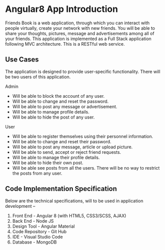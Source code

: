 # Angular8 App Introduction

Friends Book is a web application, through which you can interact with people virtually, create your network with new friends. You will be able to share your thoughts, pictures, message and advertisements among all of your friends. This application is implemented as a Full Stack application following MVC architecture. This is a RESTful web service. 

## Use Cases

The application is designed to provide user-specific functionality. There will be two users of this application. 

Admin 
-	Will be able to block the account of any user. 
-	Will be able to change and reset the password. 
-	Will be able to post any message or advertisement. 
-	Will be able to manage profile details. 
-	Will be able to hide the post of any user. 

User
-	Will be able to register themselves using their personnel information. 
-	Will be able to change and reset their password. 
-	Will be able to post any message, article or upload picture. 
-	Will be able to send, accept or reject friend requests. 
-	Will be able to manage their profile details. 
-	Will be able to hide their own post. 
-	Will be able see posts from all the users. There will be no way to restrict the posts from any user.  

## Code Implementation Specification

Below are the technical specifications, will to be used in application development – 

1.	Front End	- Angular 8 (with HTML5, CSS3/SCSS, AJAX)
2.	Back End - Node JS
3.	Design Tool -	Angular Material
4.	Code Repository - Git Hub
5.	IDE	- Visual Studio Code
6.	Database - MongoDB

